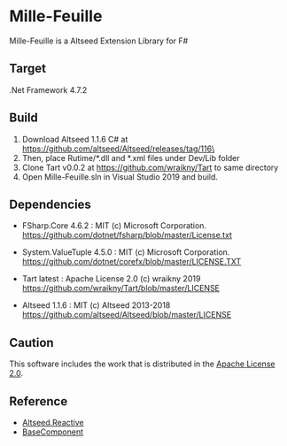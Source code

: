 # Mille-Feuille
Mille-Feuille is a Altseed Extension Library for F# 

## Target
.Net Framework 4.7.2

## Build
1. Download Altseed 1.1.6 C# at https://github.com/altseed/Altseed/releases/tag/116\
1. Then, place Rutime/*.dll and *.xml files under Dev/Lib folder
1. Clone Tart v0.0.2 at https://github.com/wraikny/Tart to same directory
1. Open Mille-Feuille.sln in Visual Studio 2019 and build.
  
## Dependencies
* FSharp.Core 4.6.2 : MIT (c) Microsoft Corporation.
  https://github.com/dotnet/fsharp/blob/master/License.txt

* System.ValueTuple 4.5.0 : MIT (c) Microsoft Corporation.
  https://github.com/dotnet/corefx/blob/master/LICENSE.TXT

* Tart latest : Apache License 2.0 (c) wraikny 2019
  https://github.com/wraikny/Tart/blob/master/LICENSE

* Altseed 1.1.6 : MIT (c) Altseed 2013-2018
  https://github.com/altseed/Altseed/blob/master/LICENSE

## Caution
This software includes the work that is distributed in the [Apache License 2.0](http://www.apache.org/licenses/LICENSE-2.0).  

## Reference
* [Altseed.Reactive](https://github.com/NumAniCloud/Altseed.Reactive)
* [BaseComponent](https://github.com/gon6109/BaseComponent)
